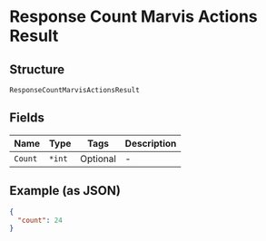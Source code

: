 
# Response Count Marvis Actions Result

## Structure

`ResponseCountMarvisActionsResult`

## Fields

| Name | Type | Tags | Description |
|  --- | --- | --- | --- |
| `Count` | `*int` | Optional | - |

## Example (as JSON)

```json
{
  "count": 24
}
```

